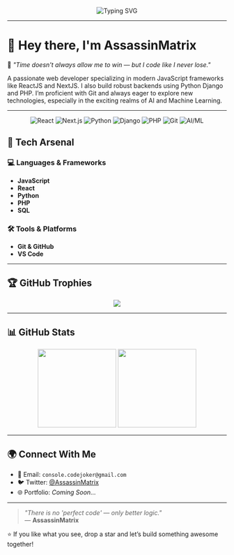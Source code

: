 <p align="center">
  <img src="https://readme-typing-svg.herokuapp.com?font=Fira+Code&size=24&pause=1000&center=true&vCenter=true&width=435&lines=Welcome+to+AssassinMatrix's+Realm;Coding+like+there's+no+clock!;Full-stack+Dev+%7C+Code+Explorer+%7C+Tech+Tinkerer" alt="Typing SVG" />
</p>

---

# 👋 Hey there, I'm AssassinMatrix

🎯 *"Time doesn't always allow me to win — but I code like I never lose."*

A passionate web developer specializing in modern JavaScript frameworks like ReactJS and NextJS. I also build robust backends using Python Django and PHP. I’m proficient with Git and always eager to explore new technologies, especially in the exciting realms of AI and Machine Learning.

---

<div align="center">
  <img src="https://img.shields.io/badge/React-20232A?style=flat&logo=react&logoColor=61DAFB" alt="React" />
  <img src="https://img.shields.io/badge/Next.js-000000?style=flat&logo=next.js&logoColor=white" alt="Next.js" />
  <img src="https://img.shields.io/badge/Python-3776AB?style=flat&logo=python&logoColor=white" alt="Python" />
  <img src="https://img.shields.io/badge/Django-092E20?style=flat&logo=django&logoColor=white" alt="Django" />
  <img src="https://img.shields.io/badge/PHP-777BB4?style=flat&logo=php&logoColor=white" alt="PHP" />
  <img src="https://img.shields.io/badge/Git-F05032?style=flat&logo=git&logoColor=white" alt="Git" />
  <img src="https://img.shields.io/badge/AI/ML-FF6F00?style=flat&logo=google-tensorflow&logoColor=white" alt="AI/ML" />
</div>

## 🔧 Tech Arsenal

### 💻 Languages & Frameworks
- **JavaScript**
- **React**
- **Python**
- **PHP**
- **SQL**

### 🛠️ Tools & Platforms
- **Git & GitHub**
- **VS Code**

---

## 🏆 GitHub Trophies

<p align="center">
  <img src="https://github-profile-trophy.vercel.app/?username=AssassinMatrix&theme=onedark&title=Stars,Commits,Repositories,PullRequest,Followers,Issues" />
</p>

---

## 📊 GitHub Stats

<p align="center">
  <img src="https://github-readme-stats.vercel.app/api?username=AssassinMatrix&show_icons=true&theme=radical" height="180px"/>
  <img src="https://github-readme-stats.vercel.app/api/top-langs/?username=AssassinMatrix&layout=compact&theme=radical" height="180px"/>
</p>

---

## 🌍 Connect With Me

- 📧 Email: `console.codejoker@gmail.com`
- 🐦 Twitter: [@AssassinMatrix](https://twitter.com/AssassinMatrix)
- 🌐 Portfolio: *Coming Soon...*

---

> *"There is no 'perfect code' — only better logic."*  
> — **AssassinMatrix**

⭐️ If you like what you see, drop a star and let’s build something awesome together!
